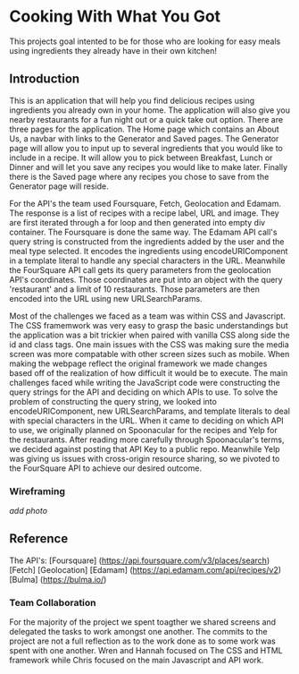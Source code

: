 # Cooking With What You Got
This projects goal intented to be for those who are looking for easy meals using ingredients they already have in their own kitchen!


## Introduction
This is an application that will help you find delicious recipes using ingredients you already own in your home. The application will also give you nearby restaurants for a fun night out or a quick take out option. There are three pages for the application. The Home page which contains an About Us, a navbar with links to the Generator and Saved pages. The Generator page will allow you to input up to several ingredients that you would like to include in a recipe. It will allow you to pick between Breakfast, Lunch or Dinner and will let you save any recipes you would like to make later. Finally there is the Saved page where any recipes you chose to save from the Generator page will reside. 

For the API's the team used Foursquare, Fetch, Geolocation and Edamam. The response is a list of recipes with a recipe label, URL and image. They are first iterated through a for loop and then generated into empty div container. The Foursquare is done the same way. The Edamam API call's query string is constructed from the ingredients added by the user and the meal type selected. It encodes the ingredients using encodeURIComponent in a template literal to handle any special characters in the URL. Meanwhile the FourSquare API call gets its query parameters from the geolocation API's coordinates. Those coordinates are put into an object with the query 'restaurant' and a limit of 10 restaurants. Those parameters are then encoded into the URL using new URLSearchParams.

Most of the challenges we faced as a team was within CSS and Javascript. The CSS framemwork was very easy to grasp the basic understandings but the application was a bit trickier when paired with vanilla CSS along side the id and class tags. One main issues with the CSS was making sure the media screen was more compatable with other screen sizes such as mobile. When making the webpage reflect the original framework we made changes based off of the realization of how difficult it would be to execute. The main challenges faced while writing the JavaScript code were constructing the query strings for the API and deciding on which APIs to use. To solve the problem of constructing the query string, we looked into encodeURIComponent, new URLSearchParams, and template literals to deal with special characters in the URL. When it came to deciding on which API to use, we originally planned on Spoonacular for the recipes and Yelp for the restaurants. After reading more carefully through Spoonacular's terms, we decided against posting that API Key to a public repo. Meanwhile Yelp was giving us issues with cross-origin resource sharing, so we pivoted to the FourSquare API to achieve our desired outcome.

### Wireframing
*add photo*

## Reference
The API's:
[Foursquare] (https://api.foursquare.com/v3/places/search)
[Fetch]
[Geolocation]
[Edamam] (https://api.edamam.com/api/recipes/v2)
[Bulma] (https://bulma.io/)

### Team Collaboration

For the majority of the project we spent toagther we shared screens and delegated the tasks to work amongst one another. The commits to the project are not a full reflection as to the work done as to some work was spent with one another. Wren and Hannah focused on The CSS and HTML framework while Chris focused on the main Javascript and API work.
